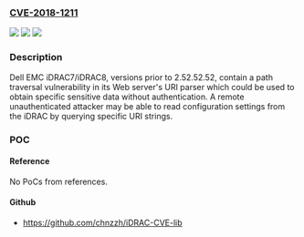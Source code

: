 ### [CVE-2018-1211](https://cve.mitre.org/cgi-bin/cvename.cgi?name=CVE-2018-1211)
![](https://img.shields.io/static/v1?label=Product&message=iDRAC7%2FiDRAC8&color=blue)
![](https://img.shields.io/static/v1?label=Version&message=n%2Fa&color=blue)
![](https://img.shields.io/static/v1?label=Vulnerability&message=path%20traversal%20vulnerability&color=brighgreen)

### Description

Dell EMC iDRAC7/iDRAC8, versions prior to 2.52.52.52, contain a path traversal vulnerability in its Web server's URI parser which could be used to obtain specific sensitive data without authentication. A remote unauthenticated attacker may be able to read configuration settings from the iDRAC by querying specific URI strings.

### POC

#### Reference
No PoCs from references.

#### Github
- https://github.com/chnzzh/iDRAC-CVE-lib

